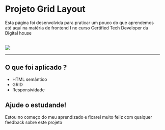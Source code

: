 <h1>Projeto Grid Layout</h1>
<p>Esta página foi desenvolvida para praticar um pouco do que aprendemos até aqui na matéria de frontend I no curso Certified Tech Developer da Digital house</p>

<br>

<a href="https://petertechdev.github.io/layout-grid-responsivo/" target="_blank" rel="noopener noreferrer">
    <img align="center" src="https://user-images.githubusercontent.com/78622386/126405165-06968248-5884-4a41-afa3-f1da9ae2717f.gif">
</a>
<br>

<hr>
<h2>O que foi aplicado ?</h2>
<ul>
    <li>HTML semântico</li>
    <li>GRID</li>
    <li>Responsividade</li>
</ul>

<h2>Ajude o estudande!</h2>
<p>Estou no começo do meu aprendizado e ficarei muito feliz com qualquer feedback sobre este projeto</p>


